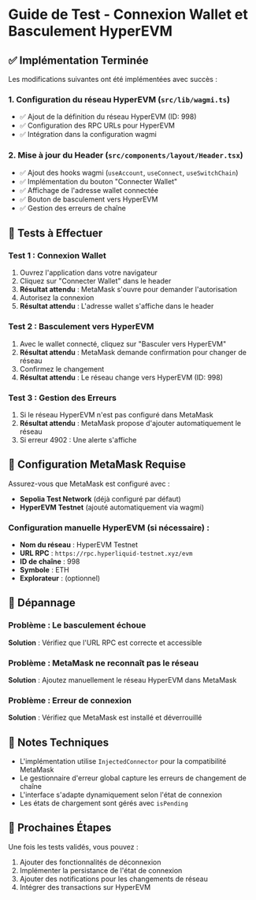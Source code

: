 # Guide de Test - Connexion Wallet et Basculement HyperEVM

## ✅ Implémentation Terminée

Les modifications suivantes ont été implémentées avec succès :

### 1. Configuration du réseau HyperEVM (`src/lib/wagmi.ts`)
- ✅ Ajout de la définition du réseau HyperEVM (ID: 998)
- ✅ Configuration des RPC URLs pour HyperEVM
- ✅ Intégration dans la configuration wagmi

### 2. Mise à jour du Header (`src/components/layout/Header.tsx`)
- ✅ Ajout des hooks wagmi (`useAccount`, `useConnect`, `useSwitchChain`)
- ✅ Implémentation du bouton "Connecter Wallet"
- ✅ Affichage de l'adresse wallet connectée
- ✅ Bouton de basculement vers HyperEVM
- ✅ Gestion des erreurs de chaîne

## 🧪 Tests à Effectuer

### Test 1 : Connexion Wallet
1. Ouvrez l'application dans votre navigateur
2. Cliquez sur "Connecter Wallet" dans le header
3. **Résultat attendu** : MetaMask s'ouvre pour demander l'autorisation
4. Autorisez la connexion
5. **Résultat attendu** : L'adresse wallet s'affiche dans le header

### Test 2 : Basculement vers HyperEVM
1. Avec le wallet connecté, cliquez sur "Basculer vers HyperEVM"
2. **Résultat attendu** : MetaMask demande confirmation pour changer de réseau
3. Confirmez le changement
4. **Résultat attendu** : Le réseau change vers HyperEVM (ID: 998)

### Test 3 : Gestion des Erreurs
1. Si le réseau HyperEVM n'est pas configuré dans MetaMask
2. **Résultat attendu** : MetaMask propose d'ajouter automatiquement le réseau
3. Si erreur 4902 : Une alerte s'affiche

## 🔧 Configuration MetaMask Requise

Assurez-vous que MetaMask est configuré avec :
- **Sepolia Test Network** (déjà configuré par défaut)
- **HyperEVM Testnet** (ajouté automatiquement via wagmi)

### Configuration manuelle HyperEVM (si nécessaire) :
- **Nom du réseau** : HyperEVM Testnet
- **URL RPC** : `https://rpc.hyperliquid-testnet.xyz/evm`
- **ID de chaîne** : 998
- **Symbole** : ETH
- **Explorateur** : (optionnel)

## 🚨 Dépannage

### Problème : Le basculement échoue
**Solution** : Vérifiez que l'URL RPC est correcte et accessible

### Problème : MetaMask ne reconnaît pas le réseau
**Solution** : Ajoutez manuellement le réseau HyperEVM dans MetaMask

### Problème : Erreur de connexion
**Solution** : Vérifiez que MetaMask est installé et déverrouillé

## 📝 Notes Techniques

- L'implémentation utilise `InjectedConnector` pour la compatibilité MetaMask
- Le gestionnaire d'erreur global capture les erreurs de changement de chaîne
- L'interface s'adapte dynamiquement selon l'état de connexion
- Les états de chargement sont gérés avec `isPending`

## 🎯 Prochaines Étapes

Une fois les tests validés, vous pouvez :
1. Ajouter des fonctionnalités de déconnexion
2. Implémenter la persistance de l'état de connexion
3. Ajouter des notifications pour les changements de réseau
4. Intégrer des transactions sur HyperEVM
